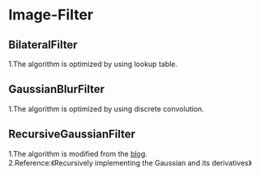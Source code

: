# Image-Filter

## BilateralFilter
1.The algorithm is optimized by using lookup table.

## GaussianBlurFilter
1.The algorithm is optimized by using discrete convolution.

## RecursiveGaussianFilter
1.The algorithm is modified from the [blog](https://blog.csdn.net/webzhuce/article/details/100640543).  
2.Reference:《Recursively implementing the Gaussian and its derivatives》
